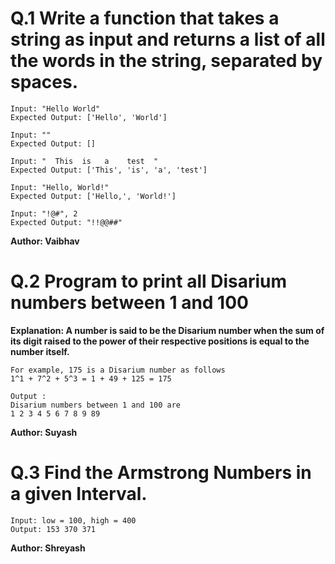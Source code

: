 # Q.1 Write a function that takes a string as input and returns a list of all the words in the string, separated by spaces.
```
Input: "Hello World"
Expected Output: ['Hello', 'World']

Input: ""
Expected Output: []

Input: "  This  is   a    test  "
Expected Output: ['This', 'is', 'a', 'test']

Input: "Hello, World!"
Expected Output: ['Hello,', 'World!']

Input: "!@#", 2
Expected Output: "!!@@##"
```
**Author: Vaibhav**

# Q.2 Program to print all Disarium numbers between 1 and 100
**Explanation: A number is said to be the Disarium number when the sum of its digit raised to the power of their respective positions is equal to the number itself.**
```
For example, 175 is a Disarium number as follows
1^1 + 7^2 + 5^3 = 1 + 49 + 125 = 175

Output :
Disarium numbers between 1 and 100 are
1 2 3 4 5 6 7 8 9 89 
```
**Author: Suyash**

# Q.3 Find the Armstrong Numbers in a given Interval.
```
Input: low = 100, high = 400
Output: 153 370 371 
```
**Author: Shreyash**

